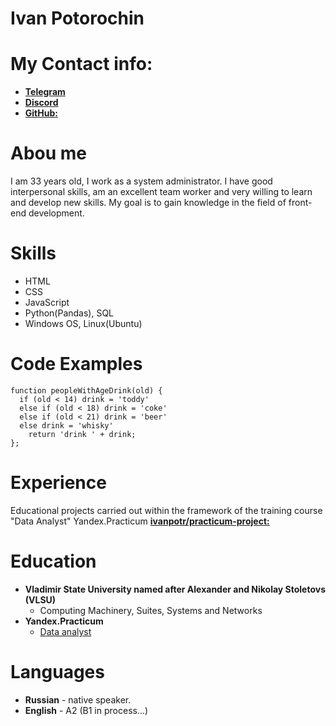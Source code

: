 # Ivan Potorochin

# My Contact info:

*  [**Telegram**](https://t.me/losfin)
*  [**Discord**]( https://discordapp.com/users/losfin)
*  [**GitHub:**](https://github.com/ivanpotr)

# Abou me

I am 33 years old, I work as a system administrator. I have good interpersonal skills, am an excellent team worker and very willing to learn and develop new skills. My goal is to gain knowledge in the field of front-end development.

# Skills

* HTML
* CSS
* JavaScript
* Python(Pandas), SQL
* Windows OS, Linux(Ubuntu)

# Code Examples

```
function peopleWithAgeDrink(old) {
  if (old < 14) drink = 'toddy'
  else if (old < 18) drink = 'coke'
  else if (old < 21) drink = 'beer'
  else drink = 'whisky'
    return 'drink ' + drink;
};
```

# Experience

Educational projects carried out within the framework of the training course "Data Analyst" Yandex.Practicum
[**ivanpotr/practicum-project:**](https://github.com/ivanpotr/practicum-project)

# Education

* **Vladimir State University named after Alexander and Nikolay Stoletovs (VLSU)**
    * Computing Machinery, Suites, Systems and Networks
* **Yandex.Practicum**
    * [Data analyst](https://practicum.yandex.ru/data-analyst/)

# Languages

* **Russian** - native speaker.
* **English** - A2 (B1 in process...)